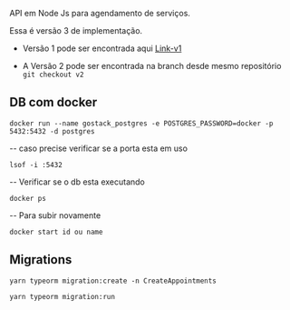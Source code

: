 API em Node Js para agendamento de serviços.

Essa é versão 3 de implementação.

- Versão 1 pode ser encontrada aqui [Link-v1](https://github.com/marlondenisck/nodejs-nunjucks-agendamento-servicos)

- A Versão 2 pode ser encontrada na branch desde mesmo repositório ```git checkout v2```


## DB com docker
```
docker run --name gostack_postgres -e POSTGRES_PASSWORD=docker -p 5432:5432 -d postgres
```
-- caso precise verificar se a porta esta em uso
```
lsof -i :5432
```

-- Verificar se o db esta executando
```
docker ps
```

-- Para subir novamente
```
docker start id ou name
```


## Migrations
```
yarn typeorm migration:create -n CreateAppointments
```
```
yarn typeorm migration:run
```
